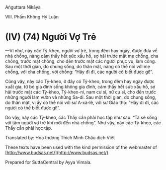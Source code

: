 Aṅguttara Nikāya

VIII. Phẩm Không Hý Luận

# (IV) (74) Người Vợ Trẻ

—Ví như, này các Tỷ-kheo, người vợ trẻ, trong đêm hay ngày, được đưa về nhà chồng, nàng cảm thấy hết sức xấu hổ, sợ hãi trước mặt mẹ chồng, cha chồng, trước mặt chồng, cho đến trước mặt các người phục vụ, làm công. Sau một thời gian, do chung sống, do thân mật, nàng có thể nói với mẹ chồng, với cha chồng, với chồng: “Hãy đi đi, các người có biết được gì!”.

Cũng vậy, này các Tỷ-kheo, ở đây có Tỷ-kheo, trong đêm hay ngày được xuất gia, từ bỏ gia đình sống không gia đình, cảm thấy hết sức xấu hổ, sợ hãi trước mặt các Tỷ-kheo, Tỷ-kheo-ni, nam cư sĩ, nữ cư sĩ, cho đến trước những người làm vườn và những Sa-di. Sau một thời gian, do chung sống, do thân mật, vị ấy có thể nói với sư A-xà-lê, với sư Giáo thọ: “Hãy đi đi, các người có thể biết được gì!”.

Do vậy, này các Tỷ-kheo, các Thầy cần phải học tập như sau: “Ta sẽ sống với tâm người vợ trẻ khi mới đến nhà chồng”. Như vậy, này các Tỷ-kheo, các Thầy cần phải học tập.

Translated by: Hòa thượng Thích Minh Châu dịch Việt

These texts have been used with the kind permission of the webmaster of [http://www.budsas.net/](http://www.budsas.net/)

Prepared for SuttaCentral by Ayya Vimala.